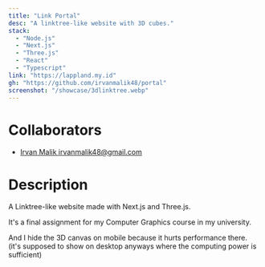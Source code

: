 ```yaml
---
title: "Link Portal"
desc: "A linktree-like website with 3D cubes."
stack:
  - "Node.js"
  - "Next.js"
  - "Three.js"
  - "React"
  - "Typescript"
link: "https://lappland.my.id"
gh: "https://github.com/irvanmalik48/portal"
screenshot: "/showcase/3dlinktree.webp"
---
```


# Collaborators

- [Irvan Malik <irvanmalik48@gmail.com>](https://github.com/irvanmalik48)

# Description

A Linktree-like website made with Next.js and Three.js.

It's a final assignment for my Computer Graphics course in my university.

And I hide the 3D canvas on mobile because it hurts performance there. (it's supposed to show on desktop anyways where the computing power is sufficient)

